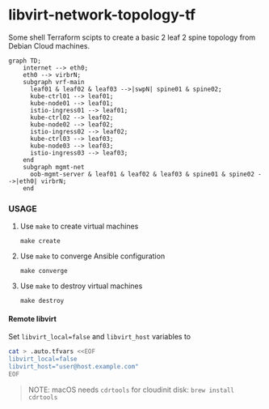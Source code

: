 # libvirt-network-topology-tf

Some shell Terraform scipts to create a basic 2 leaf 2 spine topology from Debian Cloud machines.

```mermaid
graph TD;
    internet --> eth0;
    eth0 --> virbrN;
    subgraph vrf-main
      leaf01 & leaf02 & leaf03 -->|swpN| spine01 & spine02;
      kube-ctrl01 --> leaf01;
      kube-node01 --> leaf01;
      istio-ingress01 --> leaf01;
      kube-ctrl02 --> leaf02;
      kube-node02 --> leaf02;
      istio-ingress02 --> leaf02;
      kube-ctrl03 --> leaf03;
      kube-node03 --> leaf03;
      istio-ingress03 --> leaf03;
    end
    subgraph mgmt-net
      oob-mgmt-server & leaf01 & leaf02 & leaf03 & spine01 & spine02 -->|eth0| virbrN;
    end
```

### USAGE

1. Use `make` to create virtual machines
    ```command
    make create
    ```
1. Use `make` to converge Ansible configuration
    ```command
    make converge
    ```
1. Use `make` to destroy virtual machines
    ```command
    make destroy
    ```

#### Remote libvirt

Set `libvirt_local=false` and `libvirt_host` variables to 

```sh
cat > .auto.tfvars <<EOF
libvirt_local=false
libvirt_host="user@host.example.com"
EOF
```

> NOTE: macOS needs `cdrtools` for cloudinit disk: `brew install cdrtools`

